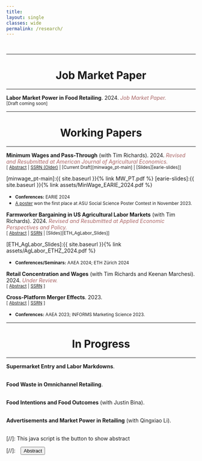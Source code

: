 ```yaml
---
title: 
layout: single
classes: wide
permalink: /research/
---
```

<br/> 

<!-- Google Tag Manager (noscript) -->
<noscript><iframe src="https://www.googletagmanager.com/ns.html?id=GTM-PNS829G"
height="0" width="0" style="display:none;visibility:hidden"></iframe></noscript>
<!-- End Google Tag Manager (noscript) -->

- - -
# <center> Job Market Paper </center>
- - -
**Labor Market Power in Food Retailing**. 2024. _<span style="color:#AA6666">Job Market Paper.</span>_<br/>
<small>[Draft coming soon] </small>

<!-- <div id="monop_retail" style="display: none; text-align: justify; line-height: 1.2" ><small>

I study the extent and evolution of labor market power in the US food retailing sector by estimating the wedge between workers' marginal productivity and wage. Using data on a near universe of publicly trading American food retailers for the period 2004-2022, I first examine how concentration in labor markets moderates effects of state minimum wages on individual store's employment. On two proxies of labor market concentration---population density and number of establishments---I find that highly concentrated markets have more positive employment effects from minimum wages. Based on this model-free result, I hypothesize that labor oligopsony power enables food retailers in concentrated markets to maintain greater productivity-wage gaps, allowing them to absorb minimum wage increases by sacrificing some surplus while still expanding employment. To test this hypothesis, I implement a production function estimation strategy from IO literature which lets me estimate the labor markdowns or wage-productivity gaps, and understand how they differ by concentration levels. I then examine how these markdown estimates vary across years and along worker, firm, and market characteristics. 

</small><br><br/></div>

* <small> **Conferences/Seminars:** AEA-ASSA 2025; PhD-EVS 2024; ASU 2024; AAEA 2024   </small> -->


- - -

# <center> Working Papers </center>
- - -

**Minimum Wages and Pass-Through** (with Tim Richards). 2024. _<span style="color:#AA6666">Revised and Resubmitted at American Journal of Agricultural Economics.</span>_ <br/>
<small>[ <a href="#/" onclick="visib('minwage_pt')">Abstract</a> | [SSRN (Older)](https://papers.ssrn.com/sol3/papers.cfm?abstract_id=4833510) | [Current Draft][minwage_pt-main] | [Slides][earie-slides]]</small>

<div id="minwage_pt" style="display: none; text-align: justify; line-height: 1.2" ><small>
  
 Price inflation rose dramatically in late 2021. While there were many potential causes, some point to rising minimum wages, and wage inflation, as perhaps the most important source of food-price inflation. There is a large body of research that studies the aggregate effects of minimum wages, but none consider the precise mechanisms that link higher food prices and minimum wages in an environment of high general price inflation. In this study, we investigate the possibility that general price inflation serves as a facilitating mechanism for localized price inflation. We estimate both reducedform and structural models of minimum-wage pass-through. Reduced-form models show that general price inflation has a positive effect on minimum wage pass-through to retail food prices. However, reduced-form models cannot account for the effects of demand curvature and imperfect competition. Our structural model shows that, after controlling for the primary determinants of wage pass-through, general price inflation has an important role in accentuating the rate of minimum-wage pass-through. Our findings have important implications for minimum wage policy, and for understanding the role of labor cost in retail price inflation.

</small><br><br/></div>

[minwage_pt-main]:{{ site.baseurl }}{% link MW_PT.pdf %}
[earie-slides]:{{ site.baseurl }}{% link assets/MinWage_EARIE_2024.pdf %}

* <small> **Conferences:** EARIE 2024 </small>
* <small> [A poster](https://issr.asu.edu/Fall_2023_Winners) won the first place at ASU Social Science Poster Contest in November 2023.</small>

**Farmworker Bargaining in US Agricultural Labor Markets** (with Tim Richards). 2024. _<span style="color:#AA6666">Revised and Resubmitted at Applied Economic Perspectives and Policy.</span>_<br/>
<small>[ <a href="#/" onclick="visib('monop_ag')">Abstract</a> | [SSRN](https://papers.ssrn.com/sol3/papers.cfm?abstract_id=4954851) | [Slides][ETH_AgLabor_Slides]] </small>

<div id="monop_ag" style="display: none; text-align: justify; line-height: 1.2" ><small>

''Superstar firms'' can be large and successful without necessarily exploiting market power over labor markets (Autor et al. 2020). In this paper, we examine this idea in an agricultural labor market setting by studying the empirical relationship between employment surplus, which is essentially the excess of a worker's value marginal product over their wage, and wages. We use a model of search, match, and bargaining that explains how the surplus from worker's productivity is split between workers and employers. Our estimates show that workers' mean productivity is $8.67 per hour, and they receive 24.2% of employment surplus, but both exhibit substantial heterogeneity over workers. Heterogeneity in productivity and bargaining power suggests that workers who are able to generate ''a bigger pie'', may also earn a larger share of it. Consistent with this notion, our analysis shows a robust positive elasticity of surplus with observed wages, implying that agricultural firms gain more (surplus) by paying their workers higher wages and not necessarily through exploitation or ``winner-take-all'' strategy. 

</small><br><br/></div>
[ETH_AgLabor_Slides]:{{ site.baseurl }}{% link assets/AgLabor_ETHZ_2024.pdf %}


* <small> **Conferences/Seminars:** AAEA 2024; ETH Zürich 2024 </small>
  
**Retail Concentration and Wages** (with Tim Richards and Keenan Marchesi). 2024. _<span style="color:#AA6666">Under Review.</span>_ <br/>
<small>[ <a href="#/" onclick="visib('concen_wages')">Abstract</a> | [SSRN](https://papers.ssrn.com/sol3/papers.cfm?abstract_id=4815715) ] </small>

<div id="concen_wages" style="display: none; text-align: justify; line-height: 1.2" ><small>

 Antitrust policy in the U.S. now explicitly includes labor-market outcomes as measures of interest when considering the potential anticompetitive effects of mergers or acquisitions. Concentration in the food retailing industry is of particular concern due to several recent high-profile mergers, and a troubling increase in concentration at the national and local levels. We study this problem using both causal reduced-form models and a structural model of search, match, and bargaining. Our reduced-form models show no relationship between concentration and wages, but our structural model finds that concentration is associated with substantial wage suppression.

</small><br><br/></div>

**Cross-Platform Merger Effects**. 2023. <br/>
<small>[ <a href="#/" onclick="visib('platforms_mergers')">Abstract</a> | [SSRN](https://papers.ssrn.com/sol3/papers.cfm?abstract_id=4976777) ] </small>

<div id="platforms_mergers" style="display: none; text-align: justify; line-height: 1.2" ><small>

 Mergers and acquisitions tend to affect the prices and varieties offered by the merging firms. However, most of the existing research considers mergers between firms that interact on the same platform, such as between two online firms, or two firms on the same physical platform. To our knowledge, there is no empirical research on the price effects of integration across different platforms. Such cross-platform mergers likely have substantially different impacts on prices because indirect network effects are much weaker for physical firms than those that interact in low-cost environments having long-tail effects due to lower search costs and fewer constraints on physical inventory. We investigate this problem by analyzing the effects of an acquisition of a national grocery chain by a large online retailer in the United States. Our study differs from prior studies on mergers and acquisitions as the incentives to merge involve not
only the usual market power and efficiency arguments, but accessing stronger, indirect network externalities as well. Because the decision to merge is endogenous, identifying merger effects is empirically difficult. We use a doubly-robust causal inference method
to address this problem, and we find an evidence of a decrease in price levels in 8 out of 10 treated markets.

</small><br><br/></div>

* <small> **Conferences:** AAEA 2023; INFORMS Marketing Science 2023. </small>

- - -
# <center> In Progress </center>
- - -
**Supermarket Entry and Labor Markdowns**.
<br><br/>

**Food Waste in Omnichannel Retailing**.
<br><br/>

**Food Intentions and Food Outcomes** (with Justin Bina). 
<br><br/>

**Advertisements and Market Power in Retailing** (with Qingxiao Li). 
<br><br/>


[//]: This java script is the button to show abstract
<script>
 function visib(id) {
  var x = document.getElementById(id);
  if (x.style.display === "block") {
    x.style.display = "none";
  } else {
    x.style.display = "block";
  }
}
</script>

[//]:&emsp;<button onclick="visib('polariz')" class="btn btn--inverse btn--small">Abstract</button>
